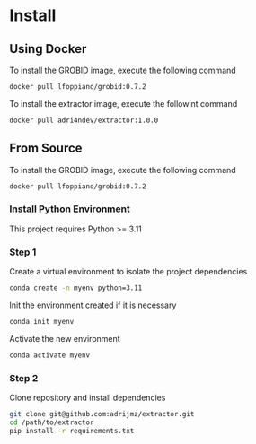 # Install
## Using Docker
To install the GROBID image, execute the following command
```bash
docker pull lfoppiano/grobid:0.7.2
```

To install the extractor image, execute the followint command
```bash
docker pull adri4ndev/extractor:1.0.0
```

## From Source
To install the GROBID image, execute the following command
```bash
docker pull lfoppiano/grobid:0.7.2
```

### Install Python Environment
This project requires Python >= 3.11

### Step 1
Create a virtual environment to isolate the project dependencies
```bash
conda create -n myenv python=3.11
```
Init the environment created if it is necessary
```bash
conda init myenv
```
Activate the new environment
```bash
conda activate myenv
```

### Step 2
Clone repository and install dependencies
```bash
git clone git@github.com:adrijmz/extractor.git
cd /path/to/extractor
pip install -r requirements.txt
```
